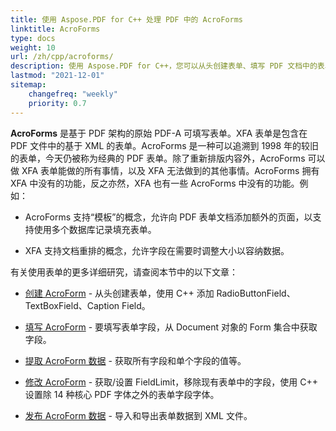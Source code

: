 ```yaml
---
title: 使用 Aspose.PDF for C++ 处理 PDF 中的 AcroForms
linktitle: AcroForms
type: docs
weight: 10
url: /zh/cpp/acroforms/
description: 使用 Aspose.PDF for C++，您可以从头创建表单、填写 PDF 文档中的表单字段、从表单中提取数据、在现有表单中添加或删除字段。
lastmod: "2021-12-01"
sitemap:
    changefreq: "weekly"
    priority: 0.7
---
```


**AcroForms** 是基于 PDF 架构的原始 PDF-A 可填写表单。XFA 表单是包含在 PDF 文件中的基于 XML 的表单。AcroForms 是一种可以追溯到 1998 年的较旧的表单，今天仍被称为经典的 PDF 表单。除了重新排版内容外，AcroForms 可以做 XFA 表单能做的所有事情，以及 XFA 无法做到的其他事情。AcroForms 拥有 XFA 中没有的功能，反之亦然，XFA 也有一些 AcroForms 中没有的功能。例如：

- AcroForms 支持“模板”的概念，允许向 PDF 表单文档添加额外的页面，以支持使用多个数据库记录填充表单。

- XFA 支持文档重排的概念，允许字段在需要时调整大小以容纳数据。

有关使用表单的更多详细研究，请查阅本节中的以下文章：

- [创建 AcroForm](/pdf/zh/cpp/create-form/) - 从头创建表单，使用 C++ 添加 RadioButtonField、TextBoxField、Caption Field。

- [填写 AcroForm](/pdf/zh/cpp/fill-form/) - 要填写表单字段，从 Document 对象的 Form 集合中获取字段。

- [提取 AcroForm 数据](/pdf/zh/cpp/extract-form/) - 获取所有字段和单个字段的值等。

- [修改 AcroForm](/pdf/zh/cpp/modifing-form/) - 获取/设置 FieldLimit，移除现有表单中的字段，使用 C++ 设置除 14 种核心 PDF 字体之外的表单字段字体。

- [发布 AcroForm 数据](/pdf/zh/cpp/posting-acroform-data/) - 导入和导出表单数据到 XML 文件。